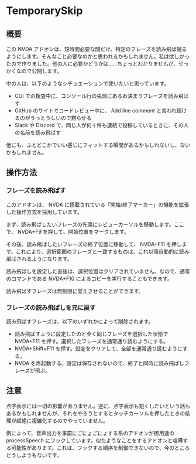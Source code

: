 # TemporarySkip

## 概要

この NVDA アドオンは、短時間必要な間だけ、特定のフレーズを読み飛ば競るようにします。そんなこと必要なのかと思われるかもしれません。私は欲しかったので作りました。他の人に必要かどうかは……ちょっとわかりませんが、せっかくなので公開します。

中の人は、以下のようなシチュエーションで使いたいと思っています。

- CUI での捜査中に、コンソール行の先頭にあるお決まりフレーズを読み飛ばす
- GitHub のサイトでコードレビュー中に、 Add line comment と言われ続けるのがうっとうしいので黙らせる
- Slack や Discord で、同じ人が何十件も連続で投稿しているときに、その人の名前を読み飛ばす

他にも、ふとどこかでいい感じにフィットする瞬間があるかもしれないし、ないかもしれません。

## 操作方法

### フレーズを読み飛ばす

このアドオンは、 NVDA に搭載されている「開始/終了マーカー」の機能を拡張した操作方式を採用しています。

まず、読み飛ばしたいフレーズの先頭にレビューカーソルを移動します。ここで、 NVDA+F9 を押して、開始位置をマークします。

その後、読み飛ばしたいフレーズの終了位置に移動して、 NVDA+F11 を押します。これにより、選択範囲のフレーズと一致するものは、これ以降自動的に読み飛ばされるようになります。

読み飛ばしを設定した直後は、選択位置はクリアされていません。なので、通常のコマンドである NVDA+F10 によるコピーを実行することもできます。

読み飛ばすフレーズは無制限に覚えさせることができます。

### フレーズの読み飛ばしを元に戻す

読み飛ばすフレーズは、以下のいずれかによって削除されます。

- 読み飛ばすように設定したのと全く同じフレーズを選択した状態で NVDA+F11 を押す。選択したフレーズを通常通り読むようにする。
- NVDA+Shift+F11 を押す。設定をクリアして、全部を通常通り読むようにする。
- NVDA を再起動する。設定は保存されないので、終了と同時に読み飛ばしフレーズが飛ぶ。

## 注意

点字表示には一切の影響がありません。逆に、点字表示も短くしたいという話もあるかもしれませんが、それをやろうとするとタッチカーソルを押したときの処理が超絶に複雑化するのでやっていません。

例によって、音声出力を事前にごにょごにょする系のアドオンが御用達の processSpeech にフックしています。似たようなことをするアドオンと喧嘩する可能性があります。これは、フックする順序を制御できないので、今のところどうしようもないです。

